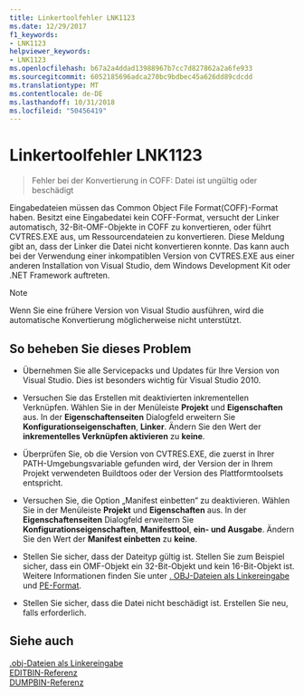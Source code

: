 ```yaml
---
title: Linkertoolfehler LNK1123
ms.date: 12/29/2017
f1_keywords:
- LNK1123
helpviewer_keywords:
- LNK1123
ms.openlocfilehash: b67a2a4ddad13988967b7cc7d827862a2a6fe933
ms.sourcegitcommit: 6052185696adca270bc9bdbec45a626dd89cdcdd
ms.translationtype: MT
ms.contentlocale: de-DE
ms.lasthandoff: 10/31/2018
ms.locfileid: "50456419"
---
```

# <a name="linker-tools-error-lnk1123"></a>Linkertoolfehler LNK1123

> Fehler bei der Konvertierung in COFF: Datei ist ungültig oder beschädigt

Eingabedateien müssen das Common Object File Format(COFF)-Format haben. Besitzt eine Eingabedatei kein COFF-Format, versucht der Linker automatisch, 32-Bit-OMF-Objekte in COFF zu konvertieren, oder führt CVTRES.EXE aus, um Ressourcendateien zu konvertieren. Diese Meldung gibt an, dass der Linker die Datei nicht konvertieren konnte. Das kann auch bei der Verwendung einer inkompatiblen Version von CVTRES.EXE aus einer anderen Installation von Visual Studio, dem Windows Development Kit oder .NET Framework auftreten.

> [!NOTE]
> Wenn Sie eine frühere Version von Visual Studio ausführen, wird die automatische Konvertierung möglicherweise nicht unterstützt.

## <a name="to-fix-the-problem"></a>So beheben Sie dieses Problem

- Übernehmen Sie alle Servicepacks und Updates für Ihre Version von Visual Studio. Dies ist besonders wichtig für Visual Studio 2010.

- Versuchen Sie das Erstellen mit deaktivierten inkrementellen Verknüpfen. Wählen Sie in der Menüleiste **Projekt** und **Eigenschaften** aus. In der **Eigenschaftenseiten** Dialogfeld erweitern Sie **Konfigurationseigenschaften**, **Linker**. Ändern Sie den Wert der **inkrementelles Verknüpfen aktivieren** zu **keine**.

- Überprüfen Sie, ob die Version von CVTRES.EXE, die zuerst in Ihrer PATH-Umgebungsvariable gefunden wird, der Version der in Ihrem Projekt verwendeten Buildtoos oder der Version des Plattformtoolsets entspricht.

- Versuchen Sie, die Option „Manifest einbetten“ zu deaktivieren. Wählen Sie in der Menüleiste **Projekt** und **Eigenschaften** aus. In der **Eigenschaftenseiten** Dialogfeld erweitern Sie **Konfigurationseigenschaften**, **Manifesttool**, **ein- und Ausgabe**. Ändern Sie den Wert der **Manifest einbetten** zu **keine**.

- Stellen Sie sicher, dass der Dateityp gültig ist. Stellen Sie zum Beispiel sicher, dass ein OMF-Objekt ein 32-Bit-Objekt und kein 16-Bit-Objekt ist. Weitere Informationen finden Sie unter [. OBJ-Dateien als Linkereingabe](../../build/reference/dot-obj-files-as-linker-input.md) und [PE-Format](/windows/desktop/Debug/pe-format).

- Stellen Sie sicher, dass die Datei nicht beschädigt ist. Erstellen Sie neu, falls erforderlich.

## <a name="see-also"></a>Siehe auch

[.obj-Dateien als Linkereingabe](../../build/reference/dot-obj-files-as-linker-input.md)<br/>
[EDITBIN-Referenz](../../build/reference/editbin-reference.md)<br/>
[DUMPBIN-Referenz](../../build/reference/dumpbin-reference.md)
